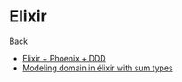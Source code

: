 # Elixir

[Back](README.md)

* [Elixir + Phoenix + DDD](https://slides.com/mafinarkhan/elixir-ddd)
* [Modeling domain in élixir with sum types](https://thoughtbot.com/blog/better-domain-modeling-in-elixir-with-sum-types)




